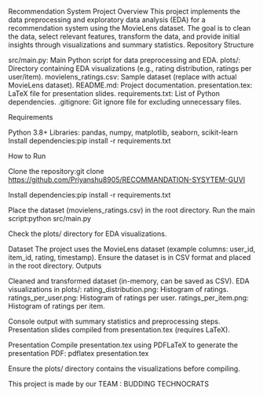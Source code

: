 Recommendation System Project
Overview
This project implements the data preprocessing and exploratory data analysis (EDA) for a recommendation system using the MovieLens dataset. The goal is to clean the data, select relevant features, transform the data, and provide initial insights through visualizations and summary statistics.
Repository Structure

src/main.py: Main Python script for data preprocessing and EDA.
plots/: Directory containing EDA visualizations (e.g., rating distribution, ratings per user/item).
movielens_ratings.csv: Sample dataset (replace with actual MovieLens dataset).
README.md: Project documentation.
presentation.tex: LaTeX file for presentation slides.
requirements.txt: List of Python dependencies.
.gitignore: Git ignore file for excluding unnecessary files.

Requirements

Python 3.8+
Libraries: pandas, numpy, matplotlib, seaborn, scikit-learn
Install dependencies:pip install -r requirements.txt



How to Run

Clone the repository:git clone https://github.com/Priyanshu8905/RECOMMANDATION-SYSYTEM-GUVI 


Install dependencies:pip install -r requirements.txt


Place the dataset (movielens_ratings.csv) in the root directory.
Run the main script:python src/main.py


Check the plots/ directory for EDA visualizations.

Dataset
The project uses the MovieLens dataset (example columns: user_id, item_id, rating, timestamp). Ensure the dataset is in CSV format and placed in the root directory.
Outputs

Cleaned and transformed dataset (in-memory, can be saved as CSV).
EDA visualizations in plots/:
rating_distribution.png: Histogram of ratings.
ratings_per_user.png: Histogram of ratings per user.
ratings_per_item.png: Histogram of ratings per item.


Console output with summary statistics and preprocessing steps.
Presentation slides compiled from presentation.tex (requires LaTeX).

Presentation
Compile presentation.tex using PDFLaTeX to generate the presentation PDF:
pdflatex presentation.tex

Ensure the plots/ directory contains the visualizations before compiling.

This project is made by our TEAM : BUDDING TECHNOCRATS
